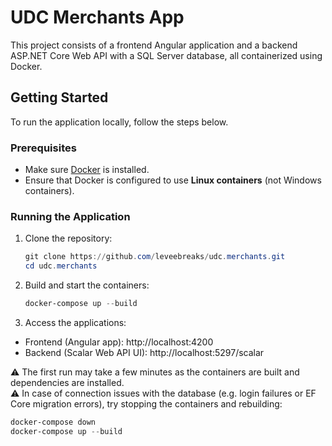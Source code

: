 # UDC Merchants App

This project consists of a frontend Angular application and a backend ASP.NET Core Web API with a SQL Server database, all containerized using Docker.

## Getting Started

To run the application locally, follow the steps below.

### Prerequisites

- Make sure [Docker](https://www.docker.com/) is installed.
- Ensure that Docker is configured to use **Linux containers** (not Windows containers).

### Running the Application

1. Clone the repository:
   ```powershell
   git clone https://github.com/leveebreaks/udc.merchants.git
   cd udc.merchants
2. Build and start the containers:
    ```powershell
    docker-compose up --build
3. Access the applications:
- Frontend (Angular app): http://localhost:4200
- Backend (Scalar Web API UI): http://localhost:5297/scalar

⚠️ The first run may take a few minutes as the containers are built and dependencies are installed.  
⚠️ In case of connection issues with the database (e.g. login failures or EF Core migration errors), try stopping the containers and rebuilding:  
   ```powershell  
   docker-compose down  
   docker-compose up --build  